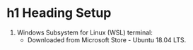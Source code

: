 # h1 Heading Setup

1.  Windows Subsystem for Linux (WSL) terminal:
    + Downloaded from Microsoft Store - Ubuntu 18.04 LTS.


